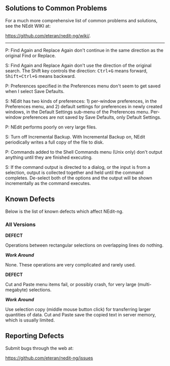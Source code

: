 
## Solutions to Common Problems

For a much more comprehensive list of common problems and solutions, see
the NEdit WIKI at:

<https://github.com/eteran/nedit-ng/wiki/>.

-----

<div class="panel panel-default">
<div class="panel-heading">

P: Find Again and Replace Again don't continue in the same direction as
the original Find or Replace.

</div>
<div class="panel-body">

S: Find Again and Replace Again don't use the direction of the original
search. The Shift key controls the direction: <kbd>Ctrl+G</kbd> means forward,
<kbd>Shift+Ctrl+G</kbd> means backward.

</div>
</div>

<div class="panel panel-default">
<div class="panel-heading">

P: Preferences specified in the Preferences menu don't seem to get saved
when I select Save Defaults.

</div>
<div class="panel-body">

S: NEdit has two kinds of preferences: 1) per-window preferences, in the
Preferences menu, and 2) default settings for preferences in newly
created windows, in the Default Settings sub-menu of the Preferences
menu. Per-window preferences are not saved by Save Defaults, only
Default Settings.

</div>
</div>

<div class="panel panel-default">
<div class="panel-heading">

P: NEdit performs poorly on very large files.

</div>
<div class="panel-body">

S: Turn off Incremental Backup. With Incremental Backup on, NEdit
periodically writes a full copy of the file to disk.

</div>
</div>

<div class="panel panel-default">
<div class="panel-heading">

P: Commands added to the Shell Commands menu (Unix only) don't output
anything until they are finished executing.

</div>
<div class="panel-body">

S: If the command output is directed to a dialog, or the input is from a
selection, output is collected together and held until the command
completes. De-select both of the options and the output will be shown
incrementally as the command executes.

</div>
</div>

## Known Defects

Below is the list of known defects which affect NEdit-ng.

### All Versions

**DEFECT**

Operations between rectangular selections on overlapping lines do
nothing.

***Work Around***

None. These operations are very complicated and rarely used.

**DEFECT**

Cut and Paste menu items fail, or possibly crash, for very large
(multi-megabyte) selections.

***Work Around***

Use selection copy (middle mouse button click) for transferring larger
quantities of data. Cut and Paste save the copied text in server memory,
which is usually limited.

## Reporting Defects

Submit bugs through the web at:

<https://github.com/eteran/nedit-ng/issues>
